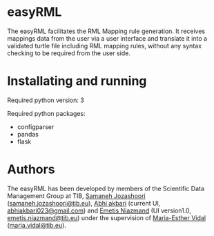 # easyRML
The easyRML facilitates the RML Mapping rule generation. It receives mappings data from the user via a user interface and translate it into a validated turtle file including RML mapping rules, without any syntax checking to be required from the user side. 

# Installating and running
Required python version:
3

Required python packages:
- configparser
- pandas
- flask

# Authors
The easyRML has been developed by members of the Scientific Data Management Group at TIB, [Samaneh Jozashoori](https://github.com/samiscoding) (samaneh.jozashoori@tib.eu), [Abhi akbari](https://github.com/abhi055) (current UI, abhiakbari023@gmail.com) and [Emetis Niazmand](https://github.com/ENiaz) (UI version1.0, emetis.niazmand@tib.eu) under the supervision of [Maria-Esther Vidal](https://github.com/mevs) (maria.vidal@tib.eu).
